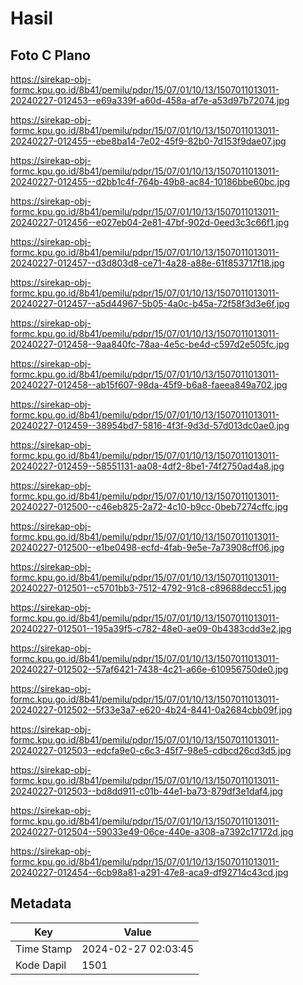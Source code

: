 # Hasil

## Foto C Plano

https://sirekap-obj-formc.kpu.go.id/8b41/pemilu/pdpr/15/07/01/10/13/1507011013011-20240227-012453--e69a339f-a60d-458a-af7e-a53d97b72074.jpg

https://sirekap-obj-formc.kpu.go.id/8b41/pemilu/pdpr/15/07/01/10/13/1507011013011-20240227-012455--ebe8ba14-7e02-45f9-82b0-7d153f9dae07.jpg

https://sirekap-obj-formc.kpu.go.id/8b41/pemilu/pdpr/15/07/01/10/13/1507011013011-20240227-012455--d2bb1c4f-764b-49b8-ac84-10186bbe60bc.jpg

https://sirekap-obj-formc.kpu.go.id/8b41/pemilu/pdpr/15/07/01/10/13/1507011013011-20240227-012456--e027eb04-2e81-47bf-902d-0eed3c3c66f1.jpg

https://sirekap-obj-formc.kpu.go.id/8b41/pemilu/pdpr/15/07/01/10/13/1507011013011-20240227-012457--d3d803d8-ce71-4a28-a88e-61f853717f18.jpg

https://sirekap-obj-formc.kpu.go.id/8b41/pemilu/pdpr/15/07/01/10/13/1507011013011-20240227-012457--a5d44967-5b05-4a0c-b45a-72f58f3d3e6f.jpg

https://sirekap-obj-formc.kpu.go.id/8b41/pemilu/pdpr/15/07/01/10/13/1507011013011-20240227-012458--9aa840fc-78aa-4e5c-be4d-c597d2e505fc.jpg

https://sirekap-obj-formc.kpu.go.id/8b41/pemilu/pdpr/15/07/01/10/13/1507011013011-20240227-012458--ab15f607-98da-45f9-b6a8-faeea849a702.jpg

https://sirekap-obj-formc.kpu.go.id/8b41/pemilu/pdpr/15/07/01/10/13/1507011013011-20240227-012459--38954bd7-5816-4f3f-9d3d-57d013dc0ae0.jpg

https://sirekap-obj-formc.kpu.go.id/8b41/pemilu/pdpr/15/07/01/10/13/1507011013011-20240227-012459--58551131-aa08-4df2-8be1-74f2750ad4a8.jpg

https://sirekap-obj-formc.kpu.go.id/8b41/pemilu/pdpr/15/07/01/10/13/1507011013011-20240227-012500--c46eb825-2a72-4c10-b9cc-0beb7274cffc.jpg

https://sirekap-obj-formc.kpu.go.id/8b41/pemilu/pdpr/15/07/01/10/13/1507011013011-20240227-012500--e1be0498-ecfd-4fab-9e5e-7a73908cff06.jpg

https://sirekap-obj-formc.kpu.go.id/8b41/pemilu/pdpr/15/07/01/10/13/1507011013011-20240227-012501--c5701bb3-7512-4792-91c8-c89688decc51.jpg

https://sirekap-obj-formc.kpu.go.id/8b41/pemilu/pdpr/15/07/01/10/13/1507011013011-20240227-012501--195a39f5-c782-48e0-ae09-0b4383cdd3e2.jpg

https://sirekap-obj-formc.kpu.go.id/8b41/pemilu/pdpr/15/07/01/10/13/1507011013011-20240227-012502--57af6421-7438-4c21-a66e-610956750de0.jpg

https://sirekap-obj-formc.kpu.go.id/8b41/pemilu/pdpr/15/07/01/10/13/1507011013011-20240227-012502--5f33e3a7-e620-4b24-8441-0a2684cbb09f.jpg

https://sirekap-obj-formc.kpu.go.id/8b41/pemilu/pdpr/15/07/01/10/13/1507011013011-20240227-012503--edcfa9e0-c6c3-45f7-98e5-cdbcd26cd3d5.jpg

https://sirekap-obj-formc.kpu.go.id/8b41/pemilu/pdpr/15/07/01/10/13/1507011013011-20240227-012503--bd8dd911-c01b-44e1-ba73-879df3e1daf4.jpg

https://sirekap-obj-formc.kpu.go.id/8b41/pemilu/pdpr/15/07/01/10/13/1507011013011-20240227-012504--59033e49-06ce-440e-a308-a7392c17172d.jpg

https://sirekap-obj-formc.kpu.go.id/8b41/pemilu/pdpr/15/07/01/10/13/1507011013011-20240227-012454--6cb98a81-a291-47e8-aca9-df92714c43cd.jpg


## Metadata

| Key        | Value               |
| ---------- | ------------------- |
| Time Stamp | 2024-02-27 02:03:45 |
| Kode Dapil | 1501                |



